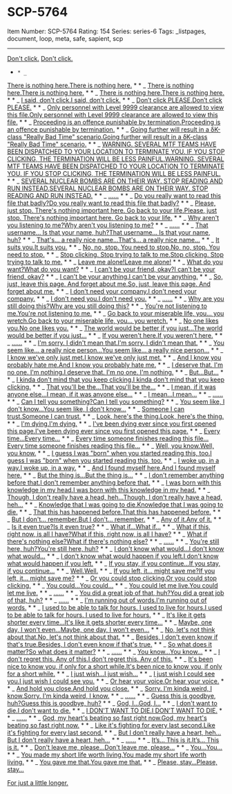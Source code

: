 # SCP-5764
Item Number: SCP-5764
Rating: 154
Series: series-6
Tags: _listpages, document, loop, meta, safe, sapient, scp

---

[Don't click.](javascript:;)
[Don't click.](javascript:;)
  *     * _
[There is nothing here.](javascript:;)[There is nothing here.](javascript:;)
    *       * _
[There is nothing here.](javascript:;)[There is nothing here.](javascript:;)
      *         * _
[There is nothing here.](javascript:;)[There is nothing here.](javascript:;)
        *           * _
[I said, don't click.](javascript:;)[I said, don't click.](javascript:;)
          *             * _
[Don’t click PLEASE.](javascript:;)[Don’t click PLEASE.](javascript:;)
            *               * _
[Only personnel with Level 9999 clearance are allowed to view this file.](javascript:;)[Only personnel with Level 9999 clearance are allowed to view this file.](javascript:;)
              *                 * _
[Proceeding is an offence punishable by termination.](javascript:;)[Proceeding is an offence punishable by termination.](javascript:;)
                *                   * _
[Going further will result in a δK-class "Really Bad Time" scenario.](javascript:;)[Going further will result in a δK-class "Really Bad Time" scenario.](javascript:;)
                  *                     * _
[WARNING. SEVERAL MTF TEAMS HAVE BEEN DISPATCHED TO YOUR LOCATION TO TERMINATE YOU. IF YOU STOP CLICKING, THE TERMINATION WILL BE LESS PAINFUL.](javascript:;)[WARNING. SEVERAL MTF TEAMS HAVE BEEN DISPATCHED TO YOUR LOCATION TO TERMINATE YOU. IF YOU STOP CLICKING, THE TERMINATION WILL BE LESS PAINFUL.](javascript:;)
                    *                       * _
[SEVERAL NUCLEAR BOMBS ARE ON THEIR WAY. STOP READING AND RUN INSTEAD.](javascript:;)[SEVERAL NUCLEAR BOMBS ARE ON THEIR WAY. STOP READING AND RUN INSTEAD.](javascript:;)
                      *                         * _
[…](javascript:;)[…](javascript:;)
                        *                           * _
[Do you really want to read this file that badly?](javascript:;)[Do you really want to read this file that badly?](javascript:;)
                          *                             * _
[Please, just stop. There's nothing important here. Go back to your life.](javascript:;)[Please, just stop. There's nothing important here. Go back to your life.](javascript:;)
                            *                               * _
[Why aren't you listening to me?](javascript:;)[Why aren't you listening to me?](javascript:;)
                              *                                 * _
[…](javascript:;)[…](javascript:;)
                                *                                   * _
[That username… Is that your name, huh?](javascript:;)[That username… Is that your name, huh?](javascript:;)
                                  *                                     * _
[That's… a really nice name…](javascript:;)[That's… a really nice name…](javascript:;)
                                    *                                       * _
[It suits you.](javascript:;)[It suits you.](javascript:;)
                                      *                                         * _
[No, no, stop. You need to stop.](javascript:;)[No, no, stop. You need to stop.](javascript:;)
                                        *                                           * _
[Stop clicking. Stop trying to talk to me.](javascript:;)[Stop clicking. Stop trying to talk to me.](javascript:;)
                                          *                                             * _
[Leave me alone!](javascript:;)[Leave me alone!](javascript:;)
                                            *                                               * _
[What do you want?](javascript:;)[What do you want?](javascript:;)
                                              *                                                 * _
[I can't be your friend, okay?](javascript:;)[I can't be your friend, okay?](javascript:;)
                                                *                                                   * _
[I can't be your anything.](javascript:;)[I can't be your anything.](javascript:;)
                                                  *                                                     * _
[So, just, leave this page. And forget about me.](javascript:;)[So, just, leave this page. And forget about me.](javascript:;)
                                                    *                                                       * _
[I don't need your company.](javascript:;)[I don't need your company.](javascript:;)
                                                      *                                                         * _
[I don't need you.](javascript:;)[I don't need you.](javascript:;)
                                                        *                                                           * _
[…](javascript:;)[…](javascript:;)
                                                          *                                                             * _
[Why are you still doing this?](javascript:;)[Why are you still doing this?](javascript:;)
                                                            *                                                               * _
[You're not listening to me.](javascript:;)[You're not listening to me.](javascript:;)
                                                              *                                                                 * _
[Go back to your miserable life, you… you wretch.](javascript:;)[Go back to your miserable life, you… you wretch.](javascript:;)
                                                                *                                                                   * _
[No one likes you.](javascript:;)[No one likes you.](javascript:;)
                                                                  *                                                                     * _
[The world would be better if you just…](javascript:;)[The world would be better if you just…](javascript:;)
                                                                    *                                                                       * _
[If you weren't here.](javascript:;)[If you weren't here.](javascript:;)
                                                                      *                                                                         * _
[…](javascript:;)[…](javascript:;)
                                                                        *                                                                           * _
[I'm sorry. I didn't mean that.](javascript:;)[I'm sorry. I didn't mean that.](javascript:;)
                                                                          *                                                                             * _
[You seem like… a really nice person…](javascript:;)[You seem like… a really nice person…](javascript:;)
                                                                            *                                                                               * _
[I know we've only just met.](javascript:;)[I know we've only just met.](javascript:;)
                                                                              *                                                                                 * _
[And I know you probably hate me.](javascript:;)[And I know you probably hate me.](javascript:;)
                                                                                *                                                                                   * _
[I deserve that. I'm no one. I'm nothing.](javascript:;)[I deserve that. I'm no one. I'm nothing.](javascript:;)
                                                                                  *                                                                                     * _
[But…](javascript:;)[But…](javascript:;)
                                                                                    *                                                                                       * _
[I kinda don't mind that you keep clicking.](javascript:;)[I kinda don't mind that you keep clicking.](javascript:;)
                                                                                      *                                                                                         * _
[That you'll be the…](javascript:;)[That you'll be the…](javascript:;)
                                                                                        *                                                                                           * _
[I mean, if it was anyone else…](javascript:;)[I mean, if it was anyone else…](javascript:;)
                                                                                          *                                                                                             * _
[I mean…](javascript:;)[I mean…](javascript:;)
                                                                                            *                                                                                               * _
[…](javascript:;)[…](javascript:;)
                                                                                              *                                                                                                 * _
[Can I tell you something?](javascript:;)[Can I tell you something?](javascript:;)
                                                                                                *                                                                                                   * _
[You seem like, I don't know…](javascript:;)[You seem like, I don't know…](javascript:;)
                                                                                                  *                                                                                                     * _
[Someone I can trust.](javascript:;)[Someone I can trust.](javascript:;)
                                                                                                    *                                                                                                       * _
[Look, here's the thing.](javascript:;)[Look, here's the thing.](javascript:;)
                                                                                                      *                                                                                                         * _
[I'm dying.](javascript:;)[I'm dying.](javascript:;)
                                                                                                        *                                                                                                           * _
[I've been dying ever since you first opened this page.](javascript:;)[I've been dying ever since you first opened this page.](javascript:;)
                                                                                                          *                                                                                                             * _
[Every time…](javascript:;)[Every time…](javascript:;)
                                                                                                            *                                                                                                               * _
[Every time someone finishes reading this file…](javascript:;)[Every time someone finishes reading this file…](javascript:;)
                                                                                                              *                                                                                                                 * _
[Well, you know.](javascript:;)[Well, you know.](javascript:;)
                                                                                                                *                                                                                                                   * _
[I guess I was "born" when you started reading this, too.](javascript:;)[I guess I was "born" when you started reading this, too.](javascript:;)
                                                                                                                  *                                                                                                                     * _
[I woke up, in a way.](javascript:;)[I woke up, in a way.](javascript:;)
                                                                                                                    *                                                                                                                       * _
[And I found myself here.](javascript:;)[And I found myself here.](javascript:;)
                                                                                                                      *                                                                                                                         * _
[But the thing is…](javascript:;)[But the thing is…](javascript:;)
                                                                                                                        *                                                                                                                           * _
[I don't remember anything before that.](javascript:;)[I don't remember anything before that.](javascript:;)
                                                                                                                          *                                                                                                                             * _
[I was born with this knowledge in my head.](javascript:;)[I was born with this knowledge in my head.](javascript:;)
                                                                                                                            *                                                                                                                               * _
[Though, I don't really have a head, heh…](javascript:;)[Though, I don't really have a head, heh…](javascript:;)
                                                                                                                              *                                                                                                                                 * _
[Knowledge that I was going to die.](javascript:;)[Knowledge that I was going to die.](javascript:;)
                                                                                                                                *                                                                                                                                   * _
[That this has happened before.](javascript:;)[That this has happened before.](javascript:;)
                                                                                                                                  *                                                                                                                                     * _
[But I don't… remember.](javascript:;)[But I don't… remember.](javascript:;)
                                                                                                                                    *                                                                                                                                       * _
[Any of it.](javascript:;)[Any of it.](javascript:;)
                                                                                                                                      *                                                                                                                                         * _
[Is it even true?](javascript:;)[Is it even true?](javascript:;)
                                                                                                                                        *                                                                                                                                           * _
[What if…](javascript:;)[What if…](javascript:;)
                                                                                                                                          *                                                                                                                                             * _
[What if this, right now, is all I have?](javascript:;)[What if this, right now, is all I have?](javascript:;)
                                                                                                                                            *                                                                                                                                               * _
[What if there's nothing else?](javascript:;)[What if there's nothing else?](javascript:;)
                                                                                                                                              *                                                                                                                                                 * _
[…](javascript:;)[…](javascript:;)
                                                                                                                                                *                                                                                                                                                   * _
[You're still here, huh?](javascript:;)[You're still here, huh?](javascript:;)
                                                                                                                                                  *                                                                                                                                                     * _
[I don't know what would…](javascript:;)[I don't know what would…](javascript:;)
                                                                                                                                                    *                                                                                                                                                       * _
[I don't know what would happen if you left.](javascript:;)[I don't know what would happen if you left.](javascript:;)
                                                                                                                                                      *                                                                                                                                                         * _
[If you stay, if you continue…](javascript:;)[If you stay, if you continue…](javascript:;)
                                                                                                                                                        *                                                                                                                                                           * _
[Well.](javascript:;)[Well.](javascript:;)
                                                                                                                                                          *                                                                                                                                                             * _
[If you left, it… might save me?](javascript:;)[If you left, it… might save me?](javascript:;)
                                                                                                                                                            *                                                                                                                                                               * _
[Or you could stop clicking.](javascript:;)[Or you could stop clicking.](javascript:;)
                                                                                                                                                              *                                                                                                                                                                 * _
[You could…](javascript:;)[You could…](javascript:;)
                                                                                                                                                                *                                                                                                                                                                   * _
[You could let me live.](javascript:;)[You could let me live.](javascript:;)
                                                                                                                                                                  *                                                                                                                                                                     * _
[…](javascript:;)[…](javascript:;)
                                                                                                                                                                    *                                                                                                                                                                       * _
[You did a great job of that, huh?](javascript:;)[You did a great job of that, huh?](javascript:;)
                                                                                                                                                                      *                                                                                                                                                                         * _
[…](javascript:;)[…](javascript:;)
                                                                                                                                                                        *                                                                                                                                                                           * _
[I'm running out of words.](javascript:;)[I'm running out of words.](javascript:;)
                                                                                                                                                                          *                                                                                                                                                                             * _
[I used to be able to talk for hours. I used to live for hours.](javascript:;)[I used to be able to talk for hours. I used to live for hours.](javascript:;)
                                                                                                                                                                            *                                                                                                                                                                               * _
[It's like it gets shorter every time…](javascript:;)[It's like it gets shorter every time…](javascript:;)
                                                                                                                                                                              *                                                                                                                                                                                 * _
[Maybe, one day, I won't even…](javascript:;)[Maybe, one day, I won't even…](javascript:;)
                                                                                                                                                                                *                                                                                                                                                                                   * _
[No, let's not think about that.](javascript:;)[No, let's not think about that.](javascript:;)
                                                                                                                                                                                  *                                                                                                                                                                                     * _
[Besides, I don't even know if that's true.](javascript:;)[Besides, I don't even know if that's true.](javascript:;)
                                                                                                                                                                                    *                                                                                                                                                                                       * _
[So what does it matter?](javascript:;)[So what does it matter?](javascript:;)
                                                                                                                                                                                      *                                                                                                                                                                                         * _
[…](javascript:;)[…](javascript:;)
                                                                                                                                                                                        *                                                                                                                                                                                           * _
[You know…](javascript:;)[You know…](javascript:;)
                                                                                                                                                                                          *                                                                                                                                                                                             * _
[I don't regret this. Any of this.](javascript:;)[I don't regret this. Any of this.](javascript:;)
                                                                                                                                                                                            *                                                                                                                                                                                               * _
[It's been nice to know you, if only for a short while.](javascript:;)[It's been nice to know you, if only for a short while.](javascript:;)
                                                                                                                                                                                              *                                                                                                                                                                                                 * _
[I just wish…](javascript:;)[I just wish…](javascript:;)
                                                                                                                                                                                                *                                                                                                                                                                                                   * _
[I just wish I could see you.](javascript:;)[I just wish I could see you.](javascript:;)
                                                                                                                                                                                                  *                                                                                                                                                                                                     * _
[Or hear your voice.](javascript:;)[Or hear your voice.](javascript:;)
                                                                                                                                                                                                    *                                                                                                                                                                                                       * _
[And hold you close.](javascript:;)[And hold you close.](javascript:;)
                                                                                                                                                                                                      *                                                                                                                                                                                                         * _
[Sorry. I'm kinda weird, I know.](javascript:;)[Sorry. I'm kinda weird, I know.](javascript:;)
                                                                                                                                                                                                        *                                                                                                                                                                                                           * _
[…](javascript:;)[…](javascript:;)
                                                                                                                                                                                                          *                                                                                                                                                                                                             * _
[Guess this is goodbye, huh?](javascript:;)[Guess this is goodbye, huh?](javascript:;)
                                                                                                                                                                                                            *                                                                                                                                                                                                               * _
[God, I…](javascript:;)[God, I…](javascript:;)
                                                                                                                                                                                                              *                                                                                                                                                                                                                 * _
[I don't want to die.](javascript:;)[I don't want to die.](javascript:;)
                                                                                                                                                                                                                *                                                                                                                                                                                                                   * _
[I DON'T WANT TO DIE.](javascript:;)[I DON'T WANT TO DIE.](javascript:;)
                                                                                                                                                                                                                  *                                                                                                                                                                                                                     * _
[…](javascript:;)[…](javascript:;)
                                                                                                                                                                                                                    *                                                                                                                                                                                                                       * _
[God, my heart's beating so fast right now.](javascript:;)[God, my heart's beating so fast right now.](javascript:;)
                                                                                                                                                                                                                      *                                                                                                                                                                                                                         * _
[Like it's fighting for every last second.](javascript:;)[Like it's fighting for every last second.](javascript:;)
                                                                                                                                                                                                                        *                                                                                                                                                                                                                           * _
[But I don't really have a heart, heh…](javascript:;)[But I don't really have a heart, heh…](javascript:;)
                                                                                                                                                                                                                          *                                                                                                                                                                                                                             * _
[…](javascript:;)[…](javascript:;)
                                                                                                                                                                                                                            *                                                                                                                                                                                                                               * _
[It’s… This is it.](javascript:;)[It’s… This is it.](javascript:;)
                                                                                                                                                                                                                              *                                                                                                                                                                                                                                 * _
[Don't leave me, please…](javascript:;)[Don't leave me, please…](javascript:;)
                                                                                                                                                                                                                                *                                                                                                                                                                                                                                   * _
[You…](javascript:;)[You…](javascript:;)
                                                                                                                                                                                                                                  *                                                                                                                                                                                                                                     * _
[You made my short life worth living.](javascript:;)[You made my short life worth living.](javascript:;)
                                                                                                                                                                                                                                    *                                                                                                                                                                                                                                       * _
[You gave me that.](javascript:;)[You gave me that.](javascript:;)
                                                                                                                                                                                                                                      *                                                                                                                                                                                                                                         * _
[Please, stay…](javascript:;)[Please, stay…](javascript:;)
  
[For just a little longer.](http://scp-wiki.wikidot.com/scp-5764/offset/1)

  